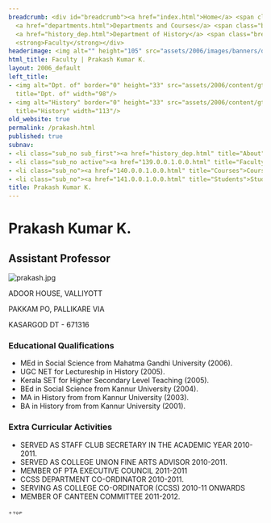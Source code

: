 ```yaml
---
breadcrumb: <div id="breadcrumb"><a href="index.html">Home</a> <span class="breadcrumb_spacer">&gt;</span>
  <a href="departments.html">Departments and Courses</a> <span class="breadcrumb_spacer">&gt;</span>
  <a href="history_dep.html">Department of History</a> <span class="breadcrumb_spacer">&gt;</span>
  <strong>Faculty</strong></div>
headerimage: <img alt="" height="105" src="assets/2006/images/banners/departments.jpg" width="472"/>
html_title: Faculty | Prakash Kumar K.
layout: 2006_default
left_title:
- <img alt="Dpt. of" border="0" height="33" src="assets/2006/content/gt/fcb6421c7c62628408190d4ca84029e5.png"
  title="Dpt. of" width="98"/>
- <img alt="History" border="0" height="33" src="assets/2006/content/gt/f9ed793f83b1f07e74fdb29b49eeb7e8.png"
  title="History" width="113"/>
old_website: true
permalink: /prakash.html
published: true
subnav:
- <li class="sub_no sub_first"><a href="history_dep.html" title="About">About</a></li>
- <li class="sub_no active"><a href="139.0.0.1.0.0.html" title="Faculty">Faculty</a></li>
- <li class="sub_no"><a href="140.0.0.1.0.0.html" title="Courses">Courses</a></li>
- <li class="sub_no"><a href="141.0.0.1.0.0.html" title="Students">Students</a></li>
title: Prakash Kumar K.
---
```


# Prakash Kumar K.

## Assistant Professor

![prakash.jpg](assets/2006/content/assets/2006/images/a5d3198179b1ee3840d402b18c081c2e.jpg)

ADOOR HOUSE, VALLIYOTT

PAKKAM PO, PALLIKARE VIA

KASARGOD DT - 671316

### Educational Qualifications

  * MEd in Social Science from Mahatma Gandhi University (2006).
  * UGC NET for Lectureship in History (2005).
  * Kerala SET for Higher Secondary Level Teaching (2005).
  * BEd in Social Science from Kannur University (2004).
  * MA in History from from Kannur University (2003).
  * BA in History from from Kannur University (2001).

### Extra Curricular Activities

  * SERVED AS STAFF CLUB SECRETARY IN THE ACADEMIC YEAR 2010-2011.
  * SERVED AS COLLEGE UNION FINE ARTS ADVISOR 2010-2011.
  * MEMBER OF PTA EXECUTIVE COUNCIL 2011-2011
  * CCSS DEPARTMENT CO-ORDINATOR 2010-2011.
  * SERVING AS COLLEGE CO-ORDINATOR (CCSS) 2010-11 ONWARDS
  * MEMBER OF CANTEEN COMMITTEE 2011-2012.

![](assets/2006/img/article/top_link_0.gif)